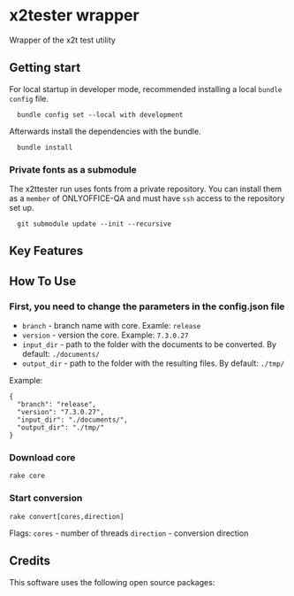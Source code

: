 # x2tester wrapper

Wrapper of the x2t test utility

## Getting start

For local startup in developer mode,
recommended installing a local `bundle config` file.

```shell
  bundle config set --local with development
```

Afterwards install the dependencies with the bundle.

```shell
  bundle install
```

### Private fonts as a submodule

The x2ttester run uses fonts from a private repository.
You can install them as a `member` of ONLYOFFICE-QA
and must have `ssh` access to the repository set up.

```shell
  git submodule update --init --recursive
```

## Key Features

## How To Use

### First, you need to change the parameters in the config.json file

- `branch` - branch name with core. Examle: `release`
- `version` - version the core. Example: `7.3.0.27`
- `input_dir` - path to the folder with the documents
to be converted. By default: `./documents/`
- `output_dir` - path to the folder with
the resulting files. By default: `./tmp/`

Example:

```shell
{
  "branch": "release",
  "version": "7.3.0.27",
  "input_dir": "./documents/",
  "output_dir": "./tmp/"
}
```

### Download core

```shell
rake core
```

### Start conversion

```shell
rake convert[cores,direction] 
```

Flags:
`cores` - number of threads
`direction` - conversion direction

## Credits

This software uses the following open source packages:
